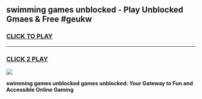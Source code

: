 
## swimming games unblocked - Play Unblocked Gmaes & Free #geukw
<h3>
<a href="https://premium.freeplayer.one?title=swimming_games_unblocked&ref=01M">CLICK TO PLAY</a></h3>
<hr>

<h3>
<a href="https://premium.freeplayer.one?title=swimming_games_unblocked&ref=01M">CLICK 2 PLAY</a>
  
</h3>

<a href="https://premium.freeplayer.one?title=swimming_games_unblocked&ref=01M"><img src="https://clearcache.store/games.png"></a>


**swimming games unblocked games unblocked: Your Gateway to Fun and Accessible Online Gaming**
